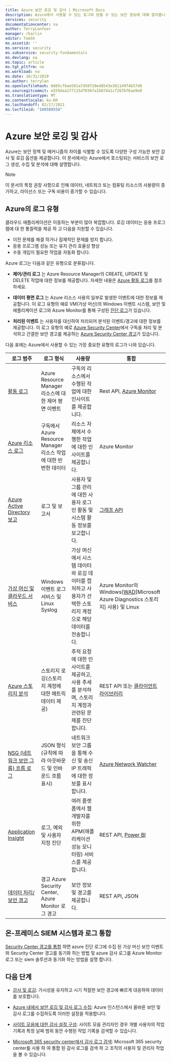 ```yaml
---
title: Azure 보안 로깅 및 감사 | Microsoft Docs
description: Azure에서 사용할 수 있는 로그와 얻을 수 있는 보안 정보에 대해 알아봅니다.
services: security
documentationcenter: na
author: TerryLanfear
manager: rkarlin
editor: TomSh
ms.assetid: ''
ms.service: security
ms.subservice: security-fundamentals
ms.devlang: na
ms.topic: article
ms.tgt_pltfrm: na
ms.workload: na
ms.date: 10/31/2019
ms.author: terrylan
ms.openlocfilehash: 0d85cf6ae501a7d50f20e48543e361149f4b57d0
ms.sourcegitcommit: e559daa1f7115d703bfa1b87da1cf267bf6ae9e8
ms.translationtype: MT
ms.contentlocale: ko-KR
ms.lasthandoff: 02/17/2021
ms.locfileid: "100580558"
---
```

# <a name="azure-security-logging-and-auditing"></a>Azure 보안 로깅 및 감사

Azure는 보안 정책 및 메커니즘의 차이를 식별할 수 있도록 다양한 구성 가능한 보안 감사 및 로깅 옵션을 제공합니다. 이 문서에서는 Azure에서 호스팅되는 서비스의 보안 로그 생성, 수집 및 분석에 대해 설명합니다.

> [!Note]
> 이 문서의 특정 권장 사항으로 인해 데이터, 네트워크 또는 컴퓨팅 리소스의 사용량이 증가하고, 라이선스 또는 구독 비용이 증가할 수 있습니다.

## <a name="types-of-logs-in-azure"></a>Azure의 로그 유형

클라우드 애플리케이션은 이동하는 부분이 많아 복잡합니다. 로깅 데이터는 응용 프로그램에 대 한 통찰력을 제공 하 고 다음을 지원할 수 있습니다.

- 이전 문제를 해결 하거나 잠재적인 문제를 방지 합니다.
- 응용 프로그램 성능 또는 유지 관리 효율성 향상
- 수동 개입이 필요한 작업을 자동화 합니다.

Azure 로그는 다음과 같은 유형으로 분류됩니다.
* **제어/관리 로그** 는 Azure Resource Manager의 CREATE, UPDATE 및 DELETE 작업에 대한 정보를 제공합니다. 자세한 내용은 [Azure 활동 로그](../../azure-monitor/essentials/platform-logs-overview.md)를 참조하세요.

* **데이터 평면 로그** 는 Azure 리소스 사용의 일부로 발생한 이벤트에 대한 정보를 제공합니다. 이 로그 유형의 예로 VM(가상 머신)의 Windows 이벤트 시스템, 보안 및 애플리케이션 로그와 Azure Monitor를 통해 구성된 [진단 로그](../../azure-monitor/essentials/platform-logs-overview.md)가 있습니다.

* **처리된 이벤트** 는 사용자를 대신하여 처리되어 분석된 이벤트/경고에 대한 정보를 제공합니다. 이 로그 유형의 예로 [Azure Security Center](../../security-center/security-center-introduction.md)에서 구독을 처리 및 분석하고 간결한 보안 경고를 제공하는 [Azure Security Center 경고](../../security-center/security-center-managing-and-responding-alerts.md)가 있습니다.

다음 표에는 Azure에서 사용할 수 있는 가장 중요한 유형의 로그가 나와 있습니다.

| 로그 범주 | 로그 형식 | 사용량 | 통합 |
| ------------ | -------- | ------ | ----------- |
|[활동 로그](../../azure-monitor/essentials/platform-logs-overview.md)|Azure Resource Manager 리소스에 대한 제어 평면 이벤트|    구독의 리소스에서 수행된 작업에 대한 인사이트를 제공합니다.|    Rest API, [Azure Monitor](../../azure-monitor/essentials/platform-logs-overview.md)|
|[Azure 리소스 로그](../../azure-monitor/essentials/platform-logs-overview.md)|구독에서 Azure Resource Manager 리소스 작업에 대한 빈번한 데이터| 리소스 자체에서 수행한 작업에 대한 인사이트를 제공합니다.| Azure Monitor|
|[Azure Active Directory 보고](../../active-directory/reports-monitoring/overview-reports.md)|로그 및 보고서 | 사용자 및 그룹 관리에 대한 사용자 로그인 활동 및 시스템 활동 정보를 보고합니다.|[그래프 API](../../active-directory/develop/microsoft-graph-intro.md)|
|[가상 머신 및 클라우드 서비스](../../azure-monitor/vm/quick-collect-azurevm.md)|Windows 이벤트 로그 서비스 및 Linux Syslog| 가상 머신에서 시스템 데이터와 로깅 데이터를 캡처하고 사용자가 선택한 스토리지 계정으로 해당 데이터를 전송합니다.|   Azure Monitor의 Windows([WAD](../../azure-monitor/agents/diagnostics-extension-overview.md)[Microsoft Azure Diagnostics 스토리지] 사용) 및 Linux|
|[Azure 스토리지 분석](/rest/api/storageservices/fileservices/storage-analytics)|스토리지 로깅(스토리지 계정에 대한 메트릭 데이터 제공)|추적 요청에 대한 인사이트를 제공하고, 사용 추세를 분석하며, 스토리지 계정과 관련된 문제를 진단합니다.| REST API 또는 [클라이언트 라이브러리](/dotnet/api/overview/azure/storage)|
|[NSG (네트워크 보안 그룹) 흐름 로그](../../network-watcher/network-watcher-nsg-flow-logging-overview.md)|JSON 형식(규칙에 따라 아웃바운드 및 인바운드 흐름 표시)|네트워크 보안 그룹을 통해 수신 및 송신 IP 트래픽에 대한 정보를 표시합니다.|[Azure Network Watcher](../../network-watcher/network-watcher-monitoring-overview.md)|
|[Application Insight](../../azure-monitor/app/app-insights-overview.md)|로그, 예외 및 사용자 지정 진단|  여러 플랫폼에서 웹 개발자를 위한 APM(애플리케이션 성능 모니터링) 서비스를 제공합니다.| REST API, [Power BI](https://powerbi.microsoft.com/documentation/powerbi-azure-and-power-bi/)|
|[데이터 처리/보안 경고](../../security-center/security-center-introduction.md)|   경고 Azure Security Center, Azure Monitor 로그 경고|    보안 정보 및 경고를 제공합니다.|  REST API, JSON|

## <a name="log-integration-with-on-premises-siem-systems"></a>온-프레미스 SIEM 시스템과 로그 통합
[Security Center 경고를 통합](../../security-center/security-center-partner-integration.md) 하면 azure 진단 로그에 수집 된 가상 머신 보안 이벤트와 Security Center 경고를 동기화 하는 방법 및 azure 감사 로그를 Azure Monitor 로그 또는 siem 솔루션과 동기화 하는 방법을 설명 합니다.

## <a name="next-steps"></a>다음 단계

- [감사 및 로깅](management-monitoring-overview.md): 가시성을 유지하고 시기 적절한 보안 경고에 빠르게 대응하여 데이터를 보호합니다.

- [Azure 내에서 보안 로깅 및 감사 로그 수집](https://azure.microsoft.com/resources/videos/security-logging-and-audit-log-collection/): Azure 인스턴스에서 올바른 보안 및 감사 로그를 수집하도록 이러한 설정을 적용합니다.

- [사이트 모음에 대한 감사 설정 구성](https://support.office.com/article/Configure-audit-settings-for-a-site-collection-A9920C97-38C0-44F2-8BCB-4CF1E2AE22D2?ui=&rs=&ad=US): 사이트 모음 관리자인 경우 개별 사용자의 작업 기록과 특정 날짜 범위 동안 수행된 작업 기록을 검색할 수 있습니다.

- [Microsoft 365 security center에서 감사 로그 검색](/microsoft-365/compliance/search-the-audit-log-in-security-and-compliance): Microsoft 365 security center를 사용 하 여 통합 된 감사 로그를 검색 하 고 조직의 사용자 및 관리자 작업을 볼 수 있습니다.